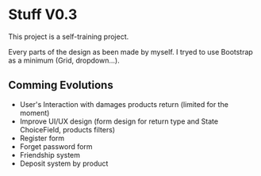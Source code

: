 # Stuff V0.3

  
 
This project is a self-training project. 

Every parts of the design as been made by myself. I tryed to use Bootstrap as a minimum (Grid, dropdown...).  


## Comming Evolutions

- User's Interaction with damages products return (limited for the moment) 
- Improve UI/UX design (form design for return type and State ChoiceField, products filters)
- Register form
- Forget password form
- Friendship system
- Deposit system by product
